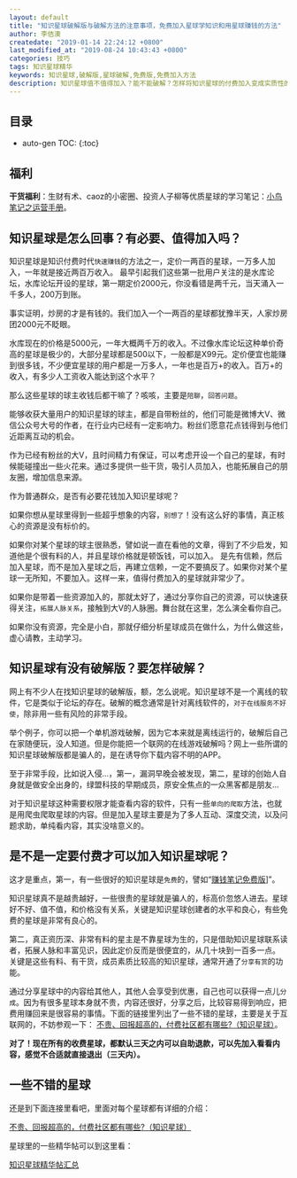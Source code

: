 ```yaml
---
layout: default
title: "知识星球破解版与破解方法的注意事项，免费加入星球学知识和用星球赚钱的方法"
author: 李佶澳
createdate: "2019-01-14 22:24:12 +0800"
last_modified_at: "2019-08-24 10:43:43 +0800"
categories: 技巧
tags: 知识星球精华
keywords: 知识星球,破解版,星球破解,免费版,免费加入方法
description: 知识星球值不值得加入？能不能破解？怎样将知识星球的付费加入变成实质性的免费加入？
---
```


## 目录
* auto-gen TOC:
{:toc}

## 福利

**干货福利**：生财有术、caoz的小密圈、投资人子柳等优质星球的学习笔记：[小鸟笔记之运营手册](https://www.lijiaocn.com/oper/)。

## 知识星球是怎么回事？有必要、值得加入吗？

知识星球是知识付费时代`快速赚钱`的方法之一，定价一两百的星球，一万多人加入，一年就是接近两百万收入。
最早引起我们这些第一批用户关注的是水库论坛，水库论坛开设的星球，第一期定价2000元，你没看错是两千元，当天涌入一千多人，200万到账。

事实证明，炒房的才是有钱的。我们加入一个一两百的星球都犹豫半天，人家炒房团2000元不眨眼。

水库现在的价格是5000元，一年大概两千万的收入。不过像水库论坛这种单价奇高的星球是极少的，大部分星球都是500以下，一般都是X99元。定价便宜也能赚到很多钱，不少便宜星球的用户都是一万多人，一年也是百万+的收入。百万+的收入，有多少人工资收入能达到这个水平？

那么这些星球的球主收钱后都干嘛了？咳咳，主要是`陪聊`，`回答问题`。

能够收获大量用户的知识星球的球主，都是自带粉丝的，他们可能是微博大V、微信公众号大号的作者，在行业内已经有一定影响力。粉丝们愿意花点钱得到与他们近距离互动的机会。

作为已经有粉丝的大V，且时间精力有保证，可以考虑开设一个自己的星球，有时候能碰撞出一些火花来。通过多提供一些干货，吸引人员加入，也能拓展自己的朋友圈，增加信息来源。

作为普通群众，是否有必要花钱加入知识星球呢？

如果你想从星球里得到一些超乎想象的内容，`别想了`！没有这么好的事情，真正核心的资源是没有标价的。

如果你对某个星球的球主很熟悉，譬如说一直在看他的文章，得到了不少启发，知道他是个很有料的人，并且星球价格就是顿饭钱，可以加入。
是先有信赖，然后加入星球，而不是加入星球之后，再建立信赖，一定不要搞反了。如果你对某个星球一无所知，不要加入。这样一来，值得付费加入的星球就非常少了。

如果你是带着一些资源加入的，那就太好了，通过分享你自己的资源，可以快速获得关注，`拓展人脉关系`，接触到大V的人脉圈。舞台就在这里，怎么演全看你自己。

如果你没有资源，完全是小白，那就仔细分析星球成员在做什么，为什么做这些，虚心请教，主动学习。

## 知识星球有没有破解版？要怎样破解？

网上有不少人在找知识星球的破解版，额，怎么说呢。知识星球不是一个离线的软件，它是类似于论坛的存在。破解的概念通常是针对离线软件的，`对于在线服务不好使`，除非用一些有风险的非常手段。

举个例子，你可以把一个单机游戏破解，因为它本来就是离线运行的，破解后自己在家随便玩，没人知道。但是你能把一个联网的在线游戏破解吗？网上一些所谓的知识星球破解版都是骗人的，是在诱导你下载内容不明的APP。

至于非常手段，比如说入侵...，第一，漏洞早晚会被发现，第二，星球的创始人自身就是做安全出身的，绿盟科技的早期成员，原安全焦点的一众黑客都是朋友...

对于知识星球这种需要权限才能查看内容的软件，只有一些`单向的爬取`方法，也就是用爬虫爬取星球的内容。但是加入星球主要是为了多人互动、深度交流，以及问题求助，单纯看内容，其实没啥意义的。

## 是不是一定要付费才可以加入知识星球呢？

这才是重点，第一，有一些很好的知识星球是`免费`的，譬如“[赚钱笔记免费版](https://www.lijiaocn.com/%E5%A5%BD%E8%B4%A7/2018/04/25/fu-fei-she-que.html#%E8%B5%9A%E9%92%B1%E7%AC%94%E8%AE%B0%E5%85%8D%E8%B4%B9%E7%89%88)]”。

知识星球真不是越贵越好，一些很贵的星球就是骗人的，标高价忽悠人进去。星球好不好、值不值，和价格没有关系，关键是知识星球创建者的水平和良心，有些免费的星球是非常有良心的。

第二，真正资历深、非常有料的星主是不靠星球为生的，只是借助知识星球联系读者，拓展人脉和丰富见识，因此定价反而是很便宜的，从几十块到一百多一点。
关键是这些有料、有干货，成员素质比较高的知识星球，通常开通了`分享有赏`的功能。

通过分享星球中的内容给其他人，其他人会享受到优惠，自己也可以获得一点儿`分成`。因为有很多星球本身就不贵，内容还很好，分享之后，比较容易得到响应，把费用赚回来是很容易的事情。下面的链接里列出了一些不错的星球，主要是关于互联网的，不妨参观一下： [不贵、回报超高的，付费社区都有哪些?（知识星球）](https://www.lijiaocn.com/%E5%A5%BD%E8%B4%A7/2018/04/25/fu-fei-she-que.html)。

**对了！现在所有的收费星球，都默认三天之内可以自助退款，可以先加入看看内容，感觉不合适就直接退出（三天内）。**

## 一些不错的星球

还是到下面连接里看吧，里面对每个星球都有详细的介绍：

[不贵、回报超高的，付费社区都有哪些?（知识星球）](https://www.lijiaocn.com/%E5%A5%BD%E8%B4%A7/2018/04/25/fu-fei-she-que.html)

星球里的一些精华帖可以到这里看：

[知识星球精华帖汇总](https://www.lijiaocn.com/tags/xingqiu.html)

